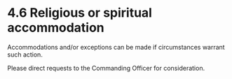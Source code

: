 # 4.6 Religious or spiritual accommodation

Accommodations and/or exceptions can be made if circumstances warrant such action.

Please direct requests to the Commanding Officer for consideration.

